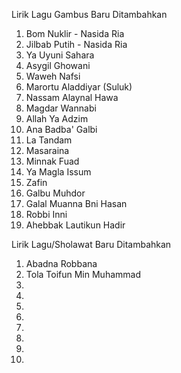 Lirik Lagu Gambus Baru Ditambahkan
1. Bom Nuklir - Nasida Ria
2. Jilbab Putih - Nasida Ria
3. Ya Uyuni Sahara
4. Asygil Ghowani
5. Waweh Nafsi
6. Marortu Aladdiyar (Suluk)
7. Nassam Alaynal Hawa
8. Magdar Wannabi
9. Allah Ya Adzim
10. Ana Badba' Galbi 
11. La Tandam
12. Masaraina
13. Minnak Fuad
14. Ya Magla Issum
15. Zafin
16. Galbu Muhdor
17. Galal Muanna Bni Hasan
18. Robbi Inni
19. Ahebbak Lautikun Hadir

Lirik Lagu/Sholawat Baru Ditambahkan
1. Abadna Robbana
2. Tola Toifun Min Muhammad
3. 
4. 
5. 
6. 
7. 
8. 
9. 
10. 
